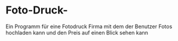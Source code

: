 # Foto-Druck-
Ein Programm für eine Fotodruck Firma mit dem der Benutzer Fotos hochladen kann und den Preis auf einen Blick sehen kann
